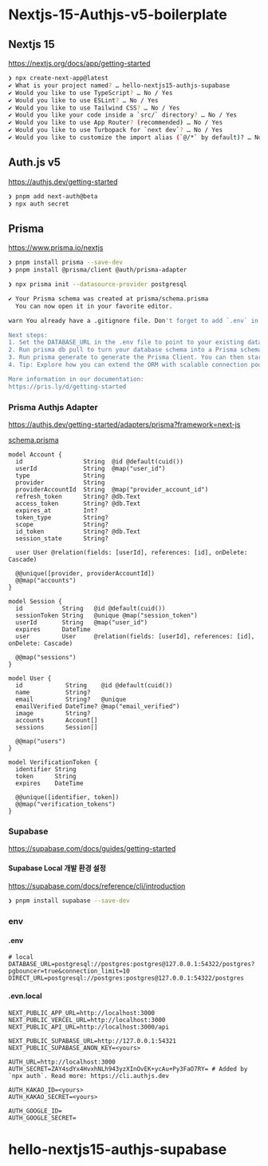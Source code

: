 # Nextjs-15-Authjs-v5-boilerplate

## Nextjs 15

https://nextjs.org/docs/app/getting-started

```bash
❯ npx create-next-app@latest
✔ What is your project named? … hello-nextjs15-authjs-supabase
✔ Would you like to use TypeScript? … No / Yes
✔ Would you like to use ESLint? … No / Yes
✔ Would you like to use Tailwind CSS? … No / Yes
✔ Would you like your code inside a `src/` directory? … No / Yes
✔ Would you like to use App Router? (recommended) … No / Yes
✔ Would you like to use Turbopack for `next dev`? … No / Yes
✔ Would you like to customize the import alias (`@/*` by default)? … No / Yes
```

## Auth.js v5

https://authjs.dev/getting-started

```bash
❯ pnpm add next-auth@beta
❯ npx auth secret
```

## Prisma

https://www.prisma.io/nextjs

```bash
❯ pnpm install prisma --save-dev
❯ pnpm install @prisma/client @auth/prisma-adapter

❯ npx prisma init --datasource-provider postgresql

✔ Your Prisma schema was created at prisma/schema.prisma
  You can now open it in your favorite editor.

warn You already have a .gitignore file. Don't forget to add `.env` in it to not commit any private information.

Next steps:
1. Set the DATABASE_URL in the .env file to point to your existing database. If your database has no tables yet, read https://pris.ly/d/getting-started
2. Run prisma db pull to turn your database schema into a Prisma schema.
3. Run prisma generate to generate the Prisma Client. You can then start querying your database.
4. Tip: Explore how you can extend the ORM with scalable connection pooling, global caching, and real-time database events. Read: https://pris.ly/cli/beyond-orm

More information in our documentation:
https://pris.ly/d/getting-started
```

### Prisma Authjs Adapter

https://authjs.dev/getting-started/adapters/prisma?framework=next-js

[schema.prisma](./prisma/schema.prisma)

```prisma
model Account {
  id                 String  @id @default(cuid())
  userId             String  @map("user_id")
  type               String
  provider           String
  providerAccountId  String  @map("provider_account_id")
  refresh_token      String? @db.Text
  access_token       String? @db.Text
  expires_at         Int?
  token_type         String?
  scope              String?
  id_token           String? @db.Text
  session_state      String?

  user User @relation(fields: [userId], references: [id], onDelete: Cascade)

  @@unique([provider, providerAccountId])
  @@map("accounts")
}

model Session {
  id           String   @id @default(cuid())
  sessionToken String   @unique @map("session_token")
  userId       String   @map("user_id")
  expires      DateTime
  user         User     @relation(fields: [userId], references: [id], onDelete: Cascade)

  @@map("sessions")
}

model User {
  id            String    @id @default(cuid())
  name          String?
  email         String?   @unique
  emailVerified DateTime? @map("email_verified")
  image         String?
  accounts      Account[]
  sessions      Session[]

  @@map("users")
}

model VerificationToken {
  identifier String
  token      String
  expires    DateTime

  @@unique([identifier, token])
  @@map("verification_tokens")
}
```

### Supabase

https://supabase.com/docs/guides/getting-started

#### Supabase Local 개발 환경 설정

https://supabase.com/docs/reference/cli/introduction

```bash
❯ pnpm install supabase --save-dev
```

### env

#### .env

```env
# local
DATABASE_URL=postgresql://postgres:postgres@127.0.0.1:54322/postgres?pgbouncer=true&connection_limit=10
DIRECT_URL=postgresql://postgres:postgres@127.0.0.1:54322/postgres
```

#### .evn.local

```
NEXT_PUBLIC_APP_URL=http://localhost:3000
NEXT_PUBLIC_VERCEL_URL=http://localhost:3000
NEXT_PUBLIC_API_URL=http://localhost:3000/api

NEXT_PUBLIC_SUPABASE_URL=http://127.0.0.1:54321
NEXT_PUBLIC_SUPABASE_ANON_KEY=<yours>

AUTH_URL=http://localhost:3000
AUTH_SECRET=ZAY4sdYx4HvxhNLh943yzXInOvEK+ycAu+Py3FaO7RY= # Added by `npx auth`. Read more: https://cli.authjs.dev

AUTH_KAKAO_ID=<yours>
AUTH_KAKAO_SECRET=<yours>

AUTH_GOOGLE_ID=
AUTH_GOOGLE_SECRET=
```

# hello-nextjs15-authjs-supabase
